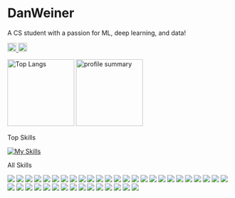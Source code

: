 <body>

<div class="header">
  <h1>DanWeiner</h1>
  <p>A CS student with a passion for ML, deep learning, and data!</p>
</div>


<p align="left">
  <a href="https://github.com/danwein8">
    <img height="20" src="https://img.shields.io/github/followers/danwein8?label=follow&logo=github&style=flat" />
  </a>
  <a href="https://www.linkedin.com/in/dan-weiner-59434a250/">
    <img height="20" src="https://img.shields.io/twitter/follow/danwein8?label=LinkedIn&color=blue&style=flat"/>
  </a>
</p>

<p align="left">
	<img alt="Top Langs" height="150px" src="https://github-readme-stats.vercel.app/api/top-langs/?username=danwein8&layout=compact&show_icons=true&theme=dark" />
  <!--<img alt="github stats" height="150px" src="https://github-readme-stats.vercel.app/api?username=danwein8&theme=dark&show_icons=ture" /> UNDO WHEN STATS ARE BETTER-->
	<img alt="profile summary" height="150px" src="https://github-profile-summary-cards.vercel.app/api/cards/profile-details?username=danwein8&theme=2077" />
</p>

<p>Top Skills</p>

[![My Skills](https://skillicons.dev/icons?i=py,pytorch,tensorflow,unity,linux,bash,gcp,java,cpp,cs)](https://skillicons.dev)

<p>All Skills</p>

<p align="left">
	<img src="https://img.shields.io/badge/C-00599C?style=for-the-badge&logo=c&logoColor=white"/>
	<img src="https://img.shields.io/badge/C%23-239120?style=for-the-badge&logo=c-sharp&logoColor=white"/>
	<img src="https://img.shields.io/badge/C%2B%2B-00599C?style=for-the-badge&logo=c%2B%2B&logoColor=white"/>
	<img src="https://img.shields.io/badge/CSS3-1572B6?style=for-the-badge&logo=css3&logoColor=white"/>
	<img src="https://img.shields.io/badge/HTML5-E34F26?style=for-the-badge&logo=html5&logoColor=white"/>
	<img src="https://img.shields.io/badge/JavaScript-323330?style=for-the-badge&logo=javascript&logoColor=F7DF1E"/>
	<img src="https://img.shields.io/badge/json-5E5C5C?style=for-the-badge&logo=json&logoColor=white"/>
	<img src="https://img.shields.io/badge/LaTeX-47A141?style=for-the-badge&logo=LaTeX&logoColor=white"/>
	<img src="https://img.shields.io/badge/Lua-2C2D72?style=for-the-badge&logo=lua&logoColor=white"/>
	<img src="https://img.shields.io/badge/Numpy-777BB4?style=for-the-badge&logo=numpy&logoColor=white"/>
	<img src="https://img.shields.io/badge/Pandas-2C2D72?style=for-the-badge&logo=pandas&logoColor=white"/>
	<img src="https://img.shields.io/badge/Python-FFD43B?style=for-the-badge&logo=python&logoColor=blue"/>
	<img src="https://img.shields.io/badge/scikit_learn-F7931E?style=for-the-badge&logo=scikit-learn&logoColor=white"/>
	<img src="https://img.shields.io/badge/SciPy-654FF0?style=for-the-badge&logo=SciPy&logoColor=white"/>
	<img src="https://img.shields.io/badge/TypeScript-007ACC?style=for-the-badge&logo=typescript&logoColor=white"/>
	<img src="https://img.shields.io/badge/Microsoft_Office-D83B01?style=for-the-badge&logo=microsoft-office&logoColor=white"/>
	<img src="https://img.shields.io/badge/iOS-000000?style=for-the-badge&logo=ios&logoColor=white"/>
	<img src="https://img.shields.io/badge/Linux-FCC624?style=for-the-badge&logo=linux&logoColor=black"/>
	<img src="https://img.shields.io/badge/mac%20os-000000?style=for-the-badge&logo=apple&logoColor=white"/>
	<img src="https://img.shields.io/badge/Ubuntu-E95420?style=for-the-badge&logo=ubuntu&logoColor=white"/>
	<img src="https://img.shields.io/badge/Windows-0078D6?style=for-the-badge&logo=windows&logoColor=white"/>
	<img src="https://img.shields.io/badge/GIT-E44C30?style=for-the-badge&logo=git&logoColor=white"/>
	<img src="https://img.shields.io/badge/powershell-5391FE?style=for-the-badge&logo=powershell&logoColor=white"/>
	<img src="https://img.shields.io/badge/Keras-FF0000?style=for-the-badge&logo=keras&logoColor=white"/>
	<img src="https://img.shields.io/badge/PyTorch-EE4C2C?style=for-the-badge&logo=pytorch&logoColor=white"/>
	<img src="https://img.shields.io/badge/TensorFlow-FF6F00?style=for-the-badge&logo=tensorflow&logoColor=white"/>
	<img src="https://img.shields.io/badge/Weights_&_Biases-FFBE00?style=for-the-badge&logo=WeightsAndBiases&logoColor=white"/>
	<img src="https://img.shields.io/badge/conda-342B029.svg?&style=for-the-badge&logo=anaconda&logoColor=white"/>
	<img src="https://img.shields.io/badge/Jupyter-F37626.svg?&style=for-the-badge&logo=Jupyter&logoColor=white"/>
	<img src="https://img.shields.io/badge/Node.js-339933?style=for-the-badge&logo=nodedotjs&logoColor=white"/>
	<img src="https://img.shields.io/badge/React-20232A?style=for-the-badge&logo=react&logoColor=61DAFB"/>
	<img src="https://img.shields.io/badge/Angular-DD0031?style=for-the-badge&logo=angular&logoColor=white"/>
	<img src="https://img.shields.io/badge/npm-CB3837?style=for-the-badge&logo=npm&logoColor=white"/>
	<img src="https://img.shields.io/badge/Unity-100000?style=for-the-badge&logo=unity&logoColor=white"/>
	<img src="https://img.shields.io/badge/-Unreal%20Engine-313131?style=for-the-badge&logo=unreal-engine&logoColor=white"/>
	<img src="https://img.shields.io/badge/Shell_Script-121011?style=for-the-badge&logo=gnu-bash&logoColor=white"/>
	<img src="https://img.shields.io/badge/.NET-512BD4?style=for-the-badge&logo=dotnet&logoColor=white"/>
	<img src="https://img.shields.io/badge/Kaggle-20BEFF?style=for-the-badge&logo=Kaggle&logoColor=white"/>
	<img src="https://img.shields.io/badge/Google_Cloud-4285F4?style=for-the-badge&logo=google-cloud&logoColor=white"/>
	<img src="https://img.shields.io/badge/MySQL-005C84?style=for-the-badge&logo=mysql&logoColor=white"/>
</p>
</body>
